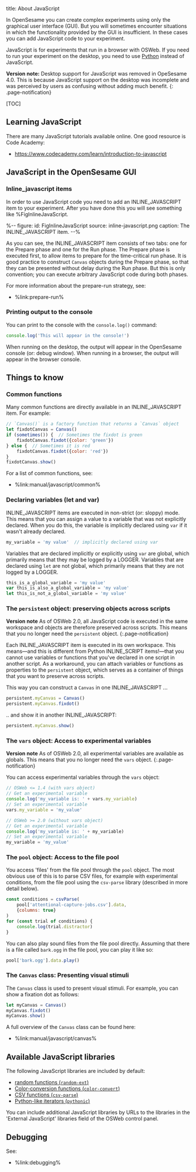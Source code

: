 title: About JavaScript

In OpenSesame you can create complex experiments using only the graphical user interface (GUI). But you will sometimes encounter situations in which the functionality provided by the GUI is insufficient. In these cases you can add JavaScript code to your experiment.

JavaScript is for experiments that run in a browser with OSWeb. If you need to run your experiment on the desktop, you need to use [Python](%url:manual/python/about%) instead of JavaScript.

__Version note:__ Desktop support for JavaScript was removed in OpeSesame 4.0. This is because JavaScript support on the desktop was incomplete and was perceived by users as confusing without adding much benefit.
{: .page-notification}

[TOC]


## Learning JavaScript

There are many JavaScript tutorials available online. One good resource is Code Academy:

- <https://www.codecademy.com/learn/introduction-to-javascript>


## JavaScript in the OpenSesame GUI


### Inline_javascript items

In order to use JavaScript code you need to add an INLINE_JAVASCRIPT item to your experiment. After you have done this you will see something like %FigInlineJavaScript.

%--
figure:
 id: FigInlineJavaScript
 source: inline-javascript.png
 caption: The INLINE_JAVASCRIPT item.
--%

As you can see, the INLINE_JAVASCRIPT item consists of two tabs: one for the Prepare phase and one for the Run phase. The Prepare phase is executed first, to allow items to prepare for the time-critical run phase. It is good practice to construct `Canvas` objects during the Prepare phase, so that they can be presented without delay during the Run phase. But this is only convention; you can execute arbitrary JavaScript code during both phases.

For more information about the prepare-run strategy, see:

- %link:prepare-run%


### Printing output to the console

You can print to the console with the `console.log()` command:

```js
console.log('This will appear in the console!')
```

When running on the desktop, the output will appear in the OpenSesame console (or: debug window). When running in a browser, the output will appear in the browser console.


## Things to know

### Common functions

Many common functions are directly available in an INLINE_JAVASCRIPT item. For example:

```js
// `Canvas()` is a factory function that returns a `Canvas` object
let fixdotCanvas = Canvas()
if (sometimes()) {  // Sometimes the fixdot is green
    fixdotCanvas.fixdot({color: 'green'})
} else {  // Sometimes it is red
    fixdotCanvas.fixdot({color: 'red'})
}
fixdotCanvas.show()
```

For a list of common functions, see:

- %link:manual/javascript/common%


### Declaring variables (let and var)

INLINE_JAVASCRIPT items are executed in non-strict (or: sloppy) mode. This means that you can assign a value to a variable that was not explicitly declared. When you do this, the variable is implicitly declared using `var` if it wasn't already declared.

```js
my_variable = 'my value'  // implicitly declared using var
```

Variables that are declared implicitly or explicitly using `var` are global, which primarily means that they may be logged by a LOGGER. Variables that are declared using `let` are not global, which primarily means that they are not logged by a LOGGER.

```js
this_is_a_global_variable = 'my value'
var this_is_also_a_global_variable = 'my value'
let this_is_not_a_global_variable = 'my value'
```


### The `persistent` object: preserving objects across scripts

__Version note__ As of OSWeb 2.0, all JavaScript code is executed in the same workspace and objects are therefore preserved across scripts. This means that you no longer need the `persistent` object.
{:.page-notification}

Each INLINE_JAVASCRIPT item is executed in its own workspace. This means—and this is different from Python INLINE_SCRIPT items!—that you cannot use variables or functions that you've declared in one script in another script. As a workaround, you can attach variables or functions as properties to the `persistent` object, which serves as a container of things that you want to preserve across scripts.

This way you can construct a `Canvas` in one INLINE_JAVASCRIPT ...

```js
persistent.myCanvas = Canvas()
persistent.myCanvas.fixdot()
```

.. and show it in another INLINE_JAVASCRIPT:

```js
persistent.myCanvas.show()
```


### The `vars` object: Access to experimental variables

__Version note__ As of OSWeb 2.0, all experimental variables are available as globals. This means that you no longer need the `vars` object.
{:.page-notification}

You can access experimental variables through the `vars` object:

```js
// OSWeb <= 1.4 (with vars object)
// Get an experimental variable
console.log('my_variable is: ' + vars.my_variable)
// Set an experimental variable
vars.my_variable = 'my_value'

// OSWeb >= 2.0 (without vars object)
// Get an experimental variable
console.log('my_variable is: ' + my_variable)
// Set an experimental variable
my_variable = 'my_value'
```


### The `pool` object: Access to the file pool

You access 'files' from the file pool through the `pool` object. The most obvious use of this is to parse CSV files, for example with experimental conditions, from the file pool using the `csv-parse` library (described in more detail below).

```js
const conditions = csvParse(
    pool['attentional-capture-jobs.csv'].data,
    {columns: true}
)
for (const trial of conditions) {
    console.log(trial.distractor)
}
```

You can also play sound files from the file pool directly. Assuming that there is a file called `bark.ogg` in the file pool, you can play it like so:

```js
pool['bark.ogg'].data.play()
```


### The `Canvas` class: Presenting visual stimuli

The `Canvas` class is used to present visual stimuli. For example, you can show a fixation dot as follows:

```js
let myCanvas = Canvas()
myCanvas.fixdot()
myCanvas.show()
```

A full overview of the `Canvas` class can be found here:

- %link:manual/javascript/canvas%

## Available JavaScript libraries

The following JavaScript libraries are included by default:

- [random functions (`random-ext`)](%url:manual/javascript/random%)
- [Color-conversion functions (`color-convert`)](%url:manual/javascript/color-convert%)
- [CSV functions (`csv-parse`)](%url:manual/javascript/csv%)
- [Python-like iterators (`pythonic`)](%url:manual/javascript/pythonic%)

You can include additional JavaScript libraries by URLs to the libraries in the 'External JavaScript' libraries field of the OSWeb control panel.


## Debugging

See:

- %link:debugging%
